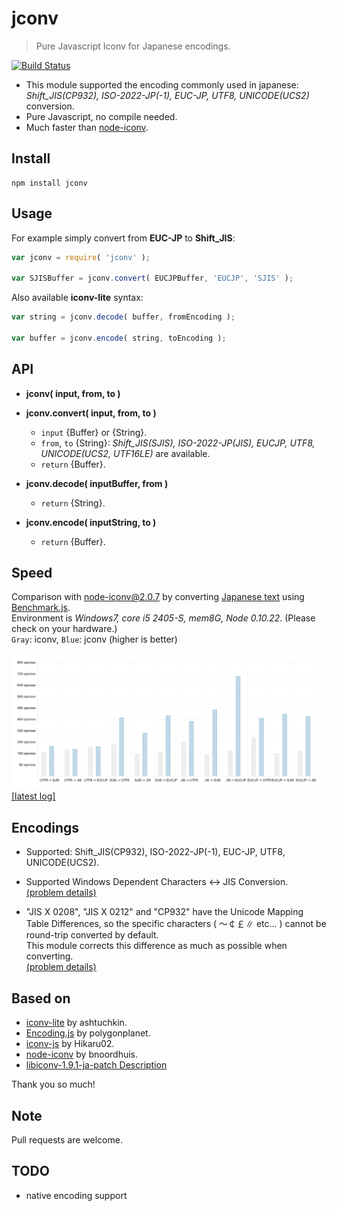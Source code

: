 jconv
====================

> Pure Javascript Iconv for Japanese encodings.

[![Build Status](https://secure.travis-ci.org/narirou/jconv.png?branch=master)](https://travis-ci.org/narirou/jconv)

 * This module supported the encoding commonly used in japanese:  
   *Shift_JIS(CP932), ISO-2022-JP(-1), EUC-JP, UTF8, UNICODE(UCS2)* conversion.
 * Pure Javascript, no compile needed.
 * Much faster than [node-iconv](https://github.com/bnoordhuis/node-iconv).

## Install
```
npm install jconv
```

## Usage
For example simply convert from **EUC-JP** to **Shift_JIS**:

```javascript
var jconv = require( 'jconv' );

var SJISBuffer = jconv.convert( EUCJPBuffer, 'EUCJP', 'SJIS' );
```

Also available **iconv-lite** syntax:

```javascript
var string = jconv.decode( buffer, fromEncoding );

var buffer = jconv.encode( string, toEncoding );
```

## API

* **jconv( input, from, to )**  
* **jconv.convert( input, from, to )**  
    * `input` {Buffer} or {String}.  
    * `from`, `to` {String}: *Shift_JIS(SJIS), ISO-2022-JP(JIS), EUCJP, UTF8, UNICODE(UCS2, UTF16LE)* are available.  
    * `return` {Buffer}.  

* **jconv.decode( inputBuffer, from )**  
    * `return` {String}.  

* **jconv.encode( inputString, to )**  
    * `return` {Buffer}.  

## Speed
Comparison with node-iconv@2.0.7 by converting [Japanese text](http://www.aozora.gr.jp/cards/000148/files/773_14560.html)
using [Benchmark.js](https://github.com/bestiejs/benchmark.js).  
Environment is *Windows7, core i5 2405-S, mem8G, Node 0.10.22*.
(Please check on your hardware.)  
`Gray`: iconv, `Blue`: jconv (higher is better)  

![jconv - encoding speed test chart](./test/chart/speedLog.png)
[[latest log]](./test/chart/speedLog.txt)  
<!-- https://raw.github.com/narirou/jconv/master/ -->

## Encodings
 * Supported: Shift_JIS(CP932), ISO-2022-JP(-1), EUC-JP, UTF8, UNICODE(UCS2).  
 
 * Supported Windows Dependent Characters <-> JIS Conversion.  
[(problem details)](http://support.microsoft.com/default.aspx?scid=kb;ja;JP170559)  

 * "JIS X 0208", "JIS X 0212" and "CP932" have the Unicode Mapping Table Differences,
  so the specific characters ( ～￠￡∥ etc... ) cannot be round-trip converted by default.  
 This module corrects this difference as much as possible when converting.  
[(problem details)](http://www8.plala.or.jp/tkubota1/unicode-symbols-map2.html)  

## Based on
 * [iconv-lite](https://github.com/ashtuchkin/iconv-lite) by ashtuchkin.
 * [Encoding.js](https://github.com/polygonplanet/Unzipper.js) by polygonplanet.
 * [iconv-js](https://github.com/Hikaru02/iconv-js) by Hikaru02.
 * [node-iconv](https://github.com/bnoordhuis/node-iconv) by bnoordhuis.
 * [libiconv-1.9.1-ja-patch Description](http://www2d.biglobe.ne.jp/~msyk/software/libiconv-1.9.1-patch.html)

Thank you so much!

## Note
Pull requests are welcome.

## TODO
 * native encoding support
